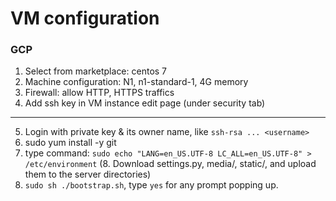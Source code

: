 # VM configuration

### GCP

1. Select from marketplace: centos 7
2. Machine configuration: N1, n1-standard-1, 4G memory
3. Firewall: allow HTTP, HTTPS traffics
4. Add ssh key in VM instance edit page (under security tab)
---
5. Login with private key & its owner name, like `ssh-rsa ... <username>`
6. sudo yum install -y git
7. type command: `sudo echo "LANG=en_US.UTF-8 LC_ALL=en_US.UTF-8" > /etc/environment`
(8. Download settings.py, media/, static/, and upload them to the server directories)
9. `sudo sh ./bootstrap.sh`, type `yes` for any prompt popping up.

